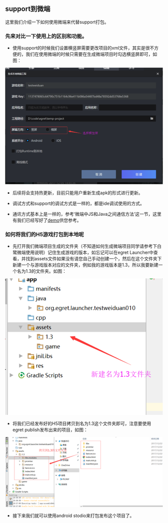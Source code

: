 ## support到微端

这里我们介绍一下如何使用微端来代替support打包。

### 先来对比一下使用上的区别和功能。

* 使用support的时候我们设置横竖屏需要更改项目的xml文件，其实是很不方便的，我们在使用微端的时候只需要在生成微端项目时勾选横竖屏即可，如图：

![image](p1.png)

* 后续将会支持热更新，目前只能用户重新生成apk的形式进行更新。

* 调试方式和support的调试方式是一样的，都是ide调试使用的方式。

* 通讯方式基本上是一样的，参考‘微端中JS和Java之间通信方法’这一节，这里有我们已经写好了[demo](http://developer.egret.com/cn/github/egret-docs/microclient/manual/jstonative/index.html)供您参考。

### 如何将我们的H5游戏打包到本地呢

* 先打开我们微端项目生成的文件夹（不知道如何生成微端项目同学请参考下白鹭微端使用说明）记住生成游戏的版本，如忘记可以在egret Launcher中查看，并找到assets文件如果没有请您自己手动创建一个，然后在这个文件夹下新建一个与游戏版本对应的文件夹，例如我的游戏版本是1.3，所以我要新建一个名为1.3的文件夹。如图：

![image](p2.png)

* 将我们已经发布好的H5项目拷贝到名为1.3这个文件夹即可，注意要使用 egret publish发布出来的项目，如图：

![image](p3.png)

* 接下来我们就可以使用android stodio来打包发布这个项目了。